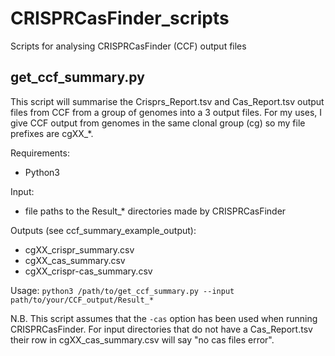 # CRISPRCasFinder_scripts
Scripts for analysing CRISPRCasFinder (CCF) output files


## get_ccf_summary.py
This script will summarise the Crisprs_Report.tsv and Cas_Report.tsv output files from CCF from a group of genomes into a 3 output files.
For my uses, I give CCF output from genomes in the same clonal group (cg) so my file prefixes are cgXX_*.

Requirements:
 * Python3

Input: 
  * file paths to the Result_* directories made by CRISPRCasFinder
  
Outputs (see ccf_summary_example_output): 
  * cgXX_crispr_summary.csv
  * cgXX_cas_summary.csv
  * cgXX_crispr-cas_summary.csv
  
Usage:
```python3 /path/to/get_ccf_summary.py --input path/to/your/CCF_output/Result_*```

N.B. This script assumes that the ```-cas``` option has been used when running CRISPRCasFinder. For input directories that do not have a Cas_Report.tsv their row in cgXX_cas_summary.csv will say "no cas files error".
